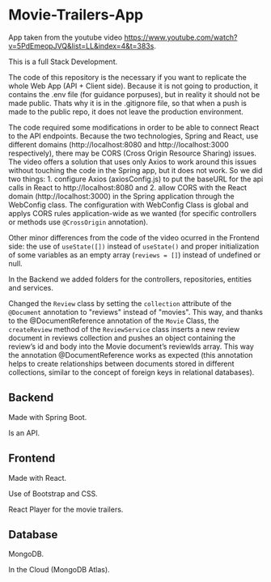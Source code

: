 # Movie-Trailers-App
App taken from the youtube video https://www.youtube.com/watch?v=5PdEmeopJVQ&list=LL&index=4&t=383s.

This is a full Stack Development.

The code of this repository is the necessary if you want to replicate the whole Web App (API + Client side). Because it is not going to production, it contains the .env file (for guidance porpuses), but in reality it should not be made public. Thats why it is in the .gitignore file, so that when a push is made to the public repo, it does not leave the production environment.

The code required some modifications in order to be able to connect React to the API endpoints. Because the two technologies, Spring and React, use different domains (http://localhost:8080 and http://localhost:3000 respectively), there may be CORS (Cross Origin Resource Sharing) issues. The video offers a solution that uses only Axios to work around this issues without touching the code in the Spring app, but it does not work. So we did two things: 1. configure Axios (axiosConfig.js) to put the baseURL for the api calls in React to http://localhost:8080 and 2. allow CORS with the React domain (http://localhost:3000) in the Spring application through the WebConfig class. The configuration with WebConfig Class is global and applys CORS rules application-wide as we wanted (for specific controllers or methods use `@CrossOrigin` annotation).

Other minor differences from the code of the video ocurred in the Frontend side: the use of `useState([])` instead of `useState()` and proper initialization of some variables as an empty array (`reviews = []`) instead of undefined or null.

In the Backend we added folders for the controllers, repositories, entities and services.

Changed the `Review` class by setting the `collection` attribute of the `@Document` annotation  to "reviews" instead of "movies". This way, and thanks to the @DocumentReference annotation of the `Movie` Class, the `createReview` method of the `ReviewService` class inserts a new review document in reviews collection and pushes an object containing the review’s id and body into the Movie document’s reviewIds array. This way the annotation @DocumentReference works as expected (this annotation helps to create relationships between documents stored in different collections, similar to the concept of foreign keys in relational databases).


## Backend
Made with Spring Boot.

Is an API.

## Frontend
Made with React.

Use of Bootstrap and CSS.

React Player for the movie trailers.

## Database
MongoDB.

In the Cloud (MongoDB Atlas).
